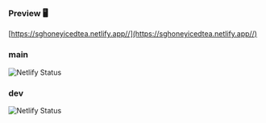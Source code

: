 ### Preview 🖥️

[https://sghoneyicedtea.netlify.app//](https://sghoneyicedtea.netlify.app//)

### main

![Netlify Status](https://api.netlify.com/api/v1/badges/15fc885f-caab-42a2-9e6f-ca1d06caa9db/deploy-status?branch=main)

### dev

![Netlify Status](https://api.netlify.com/api/v1/badges/15fc885f-caab-42a2-9e6f-ca1d06caa9db/deploy-status?branch=dev)
